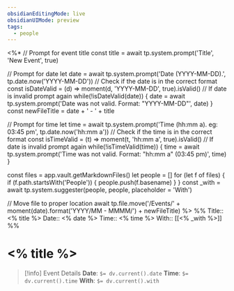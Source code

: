 ```yaml
---
obsidianEditingMode: live
obsidianUIMode: preview
tags:
  - people
---
```

<%*
// Prompt for event title
const title = await tp.system.prompt('Title', 'New Event', true)

// Prompt for date
let date = await tp.system.prompt('Date (YYYY-MM-DD).', tp.date.now('YYYY-MM-DD'))
// Check if the date is in the correct format
const isDateValid = (d) => moment(d, 'YYYY-MM-DD', true).isValid()
// If date is invalid prompt again
while(!isDateValid(date)) {
	date = await tp.system.prompt('Date was not valid. Format: "YYYY-MM-DD"', date)
}
const newFileTitle = date + ' - ' + title

// Prompt for time
let time = await tp.system.prompt('Time (hh:mm a). eg: 03:45 pm', tp.date.now('hh:mm a'))
// Check if the time is in the correct format
const isTimeValid = (t) => moment(t, 'hh:mm a', true).isValid()
// If date is invalid prompt again
while(!isTimeValid(time)) {
	time = await tp.system.prompt('Time was not valid. Format: "hh:mm a" (03:45 pm)', time)
}

const files = app.vault.getMarkdownFiles()
let people = []
for (let f of files) {
	if (f.path.startsWith('People')) {
		people.push(f.basename)
	}
}
const _with = await tp.system.suggester(people, people, placeholder = 'With')

// Move file to proper location
await tp.file.move('/Events/' + moment(date).format('YYYY/MM - MMMM/') + newFileTitle)
%>
%%
Title:: <% title %>
Date:: <% date %>
Time:: <% time %>
With:: [[<% _with %>]]
%%
# <% title %>

> [!info] Event Details
> **Date**: `$= dv.current().date`
> **Time**: `$= dv.current().time`
> **With**: `$= dv.current().with`

